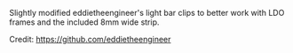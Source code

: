 Slightly modified eddietheengineer's light bar clips to better work with LDO frames and the included 8mm wide strip.

Credit:
https://github.com/eddietheengineer

